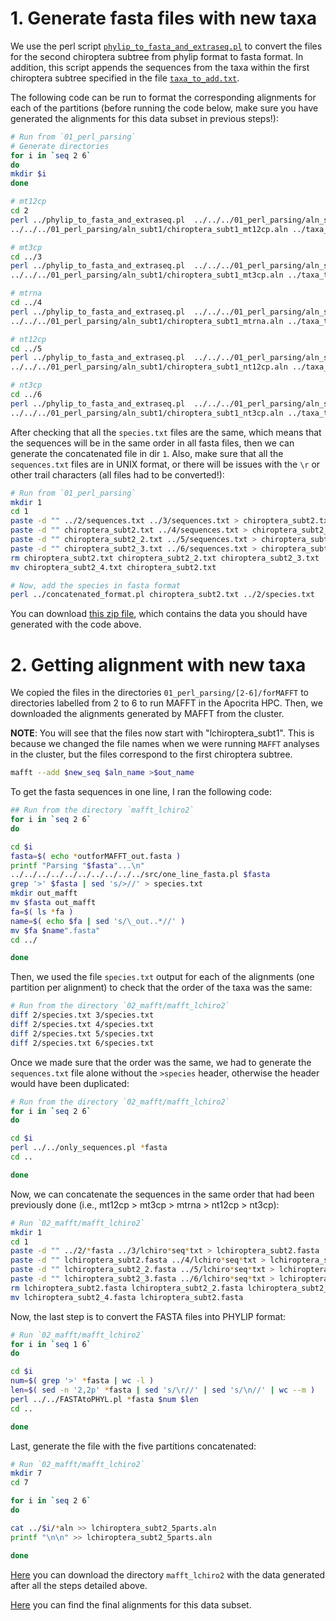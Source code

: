 # 1. Generate fasta files with new taxa
We use the perl script
[`phylip_to_fasta_and_extraseq.pl`](https://github.com/sabifo4/mammals_dating/tree/main/02_SeqBayes_S2/00_Data_filtering/00_data_curation/chiroptera/filter_aln/extra_filtering/02_MAFFT_subt2/01_perl_parsing/phylip_to_fasta_and_extraseq.pl)
to convert the files for the second chiroptera subtree from phylip format to fasta format. In addition, this
script appends the sequences from the taxa within the first chiroptera subtree specified in the file 
[`taxa_to_add.txt`](https://github.com/sabifo4/mammals_dating/tree/main/02_SeqBayes_S2/00_Data_filtering/00_data_curation/chiroptera/filter_aln/extra_filtering/02_MAFFT_subt2/01_perl_parsing/taxa_to_add.txt).

The following code can be run to format the corresponding alignments for each 
of the partitions (before running the code below, make sure you have generated the alignments 
for this data subset in previous steps!):

```sh
# Run from `01_perl_parsing`
# Generate directories
for i in `seq 2 6`
do
mkdir $i 
done 

# mt12cp
cd 2
perl ../phylip_to_fasta_and_extraseq.pl  ../../../01_perl_parsing/aln_subt2/chiroptera_subt2_mt12cp.aln \
../../../01_perl_parsing/aln_subt1/chiroptera_subt1_mt12cp.aln ../taxa_to_add.txt

# mt3cp
cd ../3 
perl ../phylip_to_fasta_and_extraseq.pl  ../../../01_perl_parsing/aln_subt2/chiroptera_subt2_mt3cp.aln \
../../../01_perl_parsing/aln_subt1/chiroptera_subt1_mt3cp.aln ../taxa_to_add.txt

# mtrna
cd ../4
perl ../phylip_to_fasta_and_extraseq.pl  ../../../01_perl_parsing/aln_subt2/chiroptera_subt2_mtrna.aln \
../../../01_perl_parsing/aln_subt1/chiroptera_subt1_mtrna.aln ../taxa_to_add.txt

# nt12cp
cd ../5
perl ../phylip_to_fasta_and_extraseq.pl  ../../../01_perl_parsing/aln_subt2/chiroptera_subt2_nt12cp.aln \
../../../01_perl_parsing/aln_subt1/chiroptera_subt1_nt12cp.aln ../taxa_to_add.txt

# nt3cp
cd ../6
perl ../phylip_to_fasta_and_extraseq.pl  ../../../01_perl_parsing/aln_subt2/chiroptera_subt2_nt3cp.aln \
../../../01_perl_parsing/aln_subt1/chiroptera_subt1_nt3cp.aln ../taxa_to_add.txt

```

After checking that all the `species.txt` files are the same, which means that 
the sequences will be in the same order in all fasta files, then 
we can generate the concatenated file in dir `1`. Also, make sure that all 
the `sequences.txt` files are in UNIX format, or there will be issues with 
the `\r` or other trail characters (all files had to be converted!):

```sh
# Run from `01_perl_parsing`
mkdir 1
cd 1
paste -d "" ../2/sequences.txt ../3/sequences.txt > chiroptera_subt2.txt 
paste -d "" chiroptera_subt2.txt ../4/sequences.txt > chiroptera_subt2_2.txt    
paste -d "" chiroptera_subt2_2.txt ../5/sequences.txt > chiroptera_subt2_3.txt 
paste -d "" chiroptera_subt2_3.txt ../6/sequences.txt > chiroptera_subt2_4.txt
rm chiroptera_subt2.txt chiroptera_subt2_2.txt chiroptera_subt2_3.txt
mv chiroptera_subt2_4.txt chiroptera_subt2.txt

# Now, add the species in fasta format
perl ../concatenated_format.pl chiroptera_subt2.txt ../2/species.txt
```

You can download
[this zip file](https://www.dropbox.com/s/2xl617lms7t7qmo/SeqBayesS2_filteraln2_chiroptera_02_MAFFT_subt2_01.zip?dl=0), 
which contains the data you should have generated with the code above. 


# 2. Getting alignment with new taxa 
We copied the files in the directories `01_perl_parsing/[2-6]/forMAFFT` to directories 
labelled from 2 to 6 to run MAFFT in the Apocrita HPC.
Then, we downloaded the alignments generated by MAFFT from the cluster.

**NOTE**: You will see that the files now start with "lchiroptera_subt1". This is because 
we changed the file names when we were running `MAFFT` analyses in the cluster, but the 
files correspond to the first chiroptera subtree.

```sh
mafft --add $new_seq $aln_name >$out_name
```

To get the fasta sequences in one line, I ran the following code:

```sh
## Run from the directory `mafft_lchiro2`
for i in `seq 2 6`
do

cd $i 
fasta=$( echo *outforMAFFT_out.fasta )
printf "Parsing "$fasta"...\n"
../../../../../../../../../../src/one_line_fasta.pl $fasta
grep '>' $fasta | sed 's/>//' > species.txt
mkdir out_mafft 
mv $fasta out_mafft
fa=$( ls *fa )
name=$( echo $fa | sed 's/\_out..*//' )
mv $fa $name".fasta"
cd ../

done
```

Then, we used the file `species.txt` output for each of the alignments (one partition per alignment) to check 
that the order of the taxa was the same:

```sh
# Run from the directory `02_mafft/mafft_lchiro2`
diff 2/species.txt 3/species.txt 
diff 2/species.txt 4/species.txt 
diff 2/species.txt 5/species.txt 
diff 2/species.txt 6/species.txt 
```

Once we made sure that the order was the same,
we had to generate the `sequences.txt` file alone without the `>species` header, otherwise the header 
would have been duplicated:

```sh
# Run from the directory `02_mafft/mafft_lchiro2`
for i in `seq 2 6`
do 

cd $i 
perl ../../only_sequences.pl *fasta
cd ..

done
```

Now, we can concatenate the sequences in the same order that had been previously done 
(i.e., mt12cp > mt3cp > mtrna > nt12cp > nt3cp):

```sh
# Run `02_mafft/mafft_lchiro2`
mkdir 1
cd 1
paste -d "" ../2/*fasta ../3/lchiro*seq*txt > lchiroptera_subt2.fasta 
paste -d "" lchiroptera_subt2.fasta ../4/lchiro*seq*txt > lchiroptera_subt2_2.fasta 
paste -d "" lchiroptera_subt2_2.fasta ../5/lchiro*seq*txt > lchiroptera_subt2_3.fasta 
paste -d "" lchiroptera_subt2_3.fasta ../6/lchiro*seq*txt > lchiroptera_subt2_4.fasta
rm lchiroptera_subt2.fasta lchiroptera_subt2_2.fasta lchiroptera_subt2_3.fasta
mv lchiroptera_subt2_4.fasta lchiroptera_subt2.fasta
```

Now, the last step is to convert the FASTA files into PHYLIP format:

```sh
# Run `02_mafft/mafft_lchiro2`
for i in `seq 1 6`
do 

cd $i
num=$( grep '>' *fasta | wc -l )
len=$( sed -n '2,2p' *fasta | sed 's/\r//' | sed 's/\n//' | wc --m )
perl ../../FASTAtoPHYL.pl *fasta $num $len 
cd ..

done
```

Last, generate the file with the five partitions concatenated:

```sh
# Run `02_mafft/mafft_lchiro2`
mkdir 7 
cd 7 

for i in `seq 2 6`
do 

cat ../$i/*aln >> lchiroptera_subt2_5parts.aln
printf "\n\n" >> lchiroptera_subt2_5parts.aln

done 
```

[Here](https://www.dropbox.com/s/2zeqewdec97fxos/SeqBayesS2_filteraln2_chiroptera_02_MAFFT_subt2_02.zip?dl=0)
you can download the directory `mafft_lchiro2` with the data generated after 
all the steps detailed above.

[Here](https://www.dropbox.com/s/5zwds5t26r5l29f/SeqBayesS2_Raln_chiroptera_subt2.zip?dl=0) 
you can find the final alignments for this data subset.